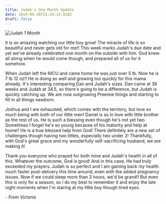 ```yaml
---
title: Judah's One Month Update
date: 2019-04-26T21:24:13.818Z
draft: false
---
```

![Judah 1 Month](/images/20190419_231317.jpg)

It is so amazing watching our little boy grow! The miracle of life is so beautiful and never gets old for me!! This week marks Judah's due date and yet we've already celebrated one month on the outside with him. God knew all along when he would come though, and prepared all of us for it somehow.

When Judah left the NICU and came home he was just over 5 lb. Now he is 7 lb 12 oz!! He is doing so well and growing too quickly for this mama already. It's interesting comparing Dan and Judah's sizes. Dan came at 38 weeks and Judah at 34.5, so there's going to be a difference, but Judah is quickly catching up. We are now outgrowing Preemie things and starting to fill in all things newborn.

Joshua and I are exhausted, which comes with the territory, but love so much being with both of our little men! Daniel is as in love with little brother as the rest of us. He is such a blessing even though he's not yet two. Sometimes I forget he's so young because of his maturity and help at home!! He is a true blessed help from God! There definitely are a new set of challenges though having two littles, especially two under 2! Thankfully, with God's great grace and my wonderfully self-sacrificing husband, we are making it!

Thank you everyone who prayed for both mine and Judah's health in all of this. Whatever the outcome, God is good! And in this case, He had truly exceeded my prayers. Judah is so perfect and I am gaining back my health much faster post-delivery this time around, even with the added pregnancy issues. Now if we could sleep more than 3 hours, we'd be grand!! But even this is only for a season, so I do my best to remember it and enjoy the late night moments when I'm staring at my little boy though tired eyes.

_\- From Victoria_
